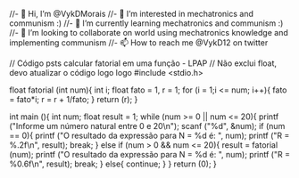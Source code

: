 //- 👋 Hi, I’m @VykDMorais
//- 👀 I’m interested in mechatronics and communism :)
//- 🌱 I’m currently learning mechatronics and communism :)
//- 💞️ I’m looking to collaborate on world using mechatronics knowledge and implementing communism 
//- 📫 How to reach me @VykD12 on twitter

// Código psts calcular fatorial em uma função - LPAP
// Não exclui float, devo atualizar o código logo logo
#include <stdio.h>

float fatorial (int num){
    int i;
    float fato = 1, r = 1;
    for (i = 1;i <= num; i++){
        fato = fato*i;
        r = r + 1/fato;
    }
    return (r);
}

int main (){
    int num;
    float result = 1;
    while (num >= 0 || num <= 20){
        printf ("Informe um número natural entre 0 e 20\n");
        scanf ("%d", &num);
        if (num == 0){
            printf ("O resultado da expressão para N = %d é: ", num);
            printf ("R = %.2f\n", result);
            break;
        }
        else if (num > 0 && num <= 20){
            result = fatorial (num);
            printf ("O resultado da expressão para N = %d é: ", num);
            printf ("R = %0.6f\n", result);
            break;
        }
        else{
            continue;
        }
    }
    return (0);
}
